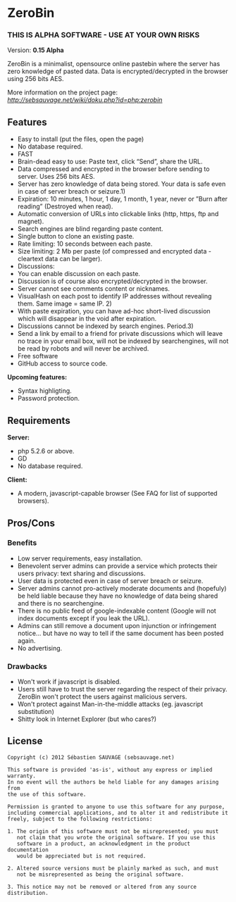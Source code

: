# ZeroBin 

### THIS IS ALPHA SOFTWARE - USE AT YOUR OWN RISKS

Version: **0.15 Alpha**

ZeroBin is a minimalist, opensource online pastebin where the server 
has zero knowledge of pasted data. Data is encrypted/decrypted in the 
browser using 256 bits AES. 

More information on the project page: _http://sebsauvage.net/wiki/doku.php?id=php:zerobin_

## Features

* Easy to install (put the files, open the page)
* No database required.
* FAST
* Brain-dead easy to use: Paste text, click “Send”, share the URL.
* Data compressed and encrypted in the browser before sending to server. Uses 256 bits AES.
* Server has zero knowledge of data being stored. Your data is safe even in case of server breach or seizure.1)
* Expiration: 10 minutes, 1 hour, 1 day, 1 month, 1 year, never or ”Burn after reading” (Destroyed when read).
* Automatic conversion of URLs into clickable links (http, https, ftp and magnet).
* Search engines are blind regarding paste content.
* Single button to clone an existing paste.
* Rate limiting: 10 seconds between each paste.
* Size limiting: 2 Mb per paste (of compressed and encrypted data - cleartext data can be larger).
* Discussions:
* You can enable discussion on each paste.
* Discussion is of course also encrypted/decrypted in the browser.
* Server cannot see comments content or nicknames.
* VisualHash on each post to identify IP addresses without revealing them. Same image = same IP. 2)
* With paste expiration, you can have ad-hoc short-lived discussion which will disappear in the void after expiration.
* Discussions cannot be indexed by search engines. Period.3)
* Send a link by email to a friend for private discussions which will leave no trace in your email box, will not be indexed by searchengines, will not be read by robots and will never be archived.
* Free software
* GitHub access to source code.

**Upcoming features:**

* Syntax highligting.
* Password protection.

## Requirements

**Server:** 

* php 5.2.6 or above.
* GD
* No database required.

**Client:**

* A modern, javascript-capable browser (See FAQ for list of supported browsers).

## Pros/Cons

### Benefits

* Low server requirements, easy installation.
* Benevolent server admins can provide a service which protects their users privacy: text sharing and discussions.
* User data is protected even in case of server breach or seizure.
* Server admins cannot pro-actively moderate documents and (hopefuly) be held liable because they have no knowledge of data being shared and there is no searchengine.
* There is no public feed of google-indexable content (Google will not index documents except if you leak the URL).
* Admins can still remove a document upon injunction or infringement notice… but have no way to tell if the same document has been posted again.
* No advertising.

### Drawbacks

* Won't work if javascript is disabled.
* Users still have to trust the server regarding the respect of their privacy. ZeroBin won't protect the users against malicious servers.
* Won't protect against Man-in-the-middle attacks (eg. javascript substitution)
* Shitty look in Internet Explorer (but who cares?)

## License


    Copyright (c) 2012 Sébastien SAUVAGE (sebsauvage.net)

    This software is provided 'as-is', without any express or implied warranty.
    In no event will the authors be held liable for any damages arising from 
    the use of this software.

    Permission is granted to anyone to use this software for any purpose, 
    including commercial applications, and to alter it and redistribute it 
    freely, subject to the following restrictions:

    1. The origin of this software must not be misrepresented; you must 
       not claim that you wrote the original software. If you use this 
       software in a product, an acknowledgment in the product documentation
       would be appreciated but is not required.

    2. Altered source versions must be plainly marked as such, and must 
       not be misrepresented as being the original software.

    3. This notice may not be removed or altered from any source distribution.
